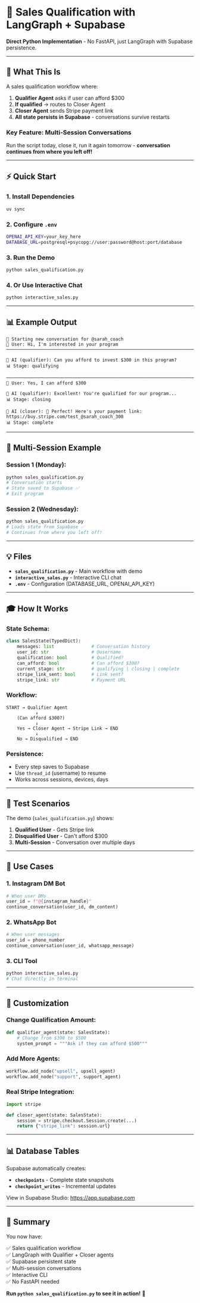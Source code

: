# 🚀 Sales Qualification with LangGraph + Supabase

**Direct Python Implementation** - No FastAPI, just LangGraph with Supabase persistence.

---

## 🎯 What This Is

A sales qualification workflow where:

1. **Qualifier Agent** asks if user can afford $300
2. **If qualified** → routes to Closer Agent
3. **Closer Agent** sends Stripe payment link
4. **All state persists in Supabase** - conversations survive restarts

### Key Feature: **Multi-Session Conversations**

Run the script today, close it, run it again tomorrow - **conversation continues from where you left off!**

---

## ⚡ Quick Start

### 1. Install Dependencies
```bash
uv sync
```

### 2. Configure `.env`
```bash
OPENAI_API_KEY=your_key_here
DATABASE_URL=postgresql+psycopg://user:password@host:port/database
```

### 3. Run the Demo
```bash
python sales_qualification.py
```

### 4. Or Use Interactive Chat
```bash
python interactive_sales.py
```

---

## 📊 Example Output

```
🚀 Starting new conversation for @sarah_coach
👤 User: Hi, I'm interested in your program
────────────────────────────────────────────────────────────────────────────────

🤖 AI (qualifier): Can you afford to invest $300 in this program?
📊 Stage: qualifying

────────────────────────────────────────────────────────────────────────────────
👤 User: Yes, I can afford $300

🤖 AI (qualifier): Excellent! You're qualified for our program...
📊 Stage: closing

🤖 AI (closer): 🎉 Perfect! Here's your payment link:
https://buy.stripe.com/test_@sarah_coach_300
📊 Stage: complete
```

---

## 🔄 Multi-Session Example

### Session 1 (Monday):
```bash
python sales_qualification.py
# Conversation starts
# State saved to Supabase ✅
# Exit program
```

### Session 2 (Wednesday):
```bash
python sales_qualification.py
# Loads state from Supabase ✅
# Continues from where you left off!
```

---

## 💡 Files

- **`sales_qualification.py`** - Main workflow with demo
- **`interactive_sales.py`** - Interactive CLI chat
- **`.env`** - Configuration (DATABASE_URL, OPENAI_API_KEY)

---

## 🎓 How It Works

### State Schema:
```python
class SalesState(TypedDict):
    messages: list              # Conversation history
    user_id: str                # @username
    qualification: bool         # Qualified?
    can_afford: bool            # Can afford $300?
    current_stage: str          # qualifying | closing | complete
    stripe_link_sent: bool      # Link sent?
    stripe_link: str            # Payment URL
```

### Workflow:
```
START → Qualifier Agent
           ↓
    (Can afford $300?)
           ↓
    Yes → Closer Agent → Stripe Link → END
           ↓
    No → Disqualified → END
```

### Persistence:
- Every step saves to Supabase
- Use `thread_id` (username) to resume
- Works across sessions, devices, days

---

## 🧪 Test Scenarios

The demo (`sales_qualification.py`) shows:

1. **Qualified User** - Gets Stripe link
2. **Disqualified User** - Can't afford $300
3. **Multi-Session** - Conversation over multiple days

---

## 🎯 Use Cases

### 1. **Instagram DM Bot**
```python
# When user DMs
user_id = f"@{instagram_handle}"
continue_conversation(user_id, dm_content)
```

### 2. **WhatsApp Bot**
```python
# When user messages
user_id = phone_number
continue_conversation(user_id, whatsapp_message)
```

### 3. **CLI Tool**
```bash
python interactive_sales.py
# Chat directly in terminal
```

---

## 🔧 Customization

### Change Qualification Amount:
```python
def qualifier_agent(state: SalesState):
    # Change from $300 to $500
    system_prompt = """Ask if they can afford $500"""
```

### Add More Agents:
```python
workflow.add_node("upsell", upsell_agent)
workflow.add_node("support", support_agent)
```

### Real Stripe Integration:
```python
import stripe

def closer_agent(state: SalesState):
    session = stripe.checkout.Session.create(...)
    return {"stripe_link": session.url}
```

---

## 📊 Database Tables

Supabase automatically creates:

- **`checkpoints`** - Complete state snapshots
- **`checkpoint_writes`** - Incremental updates

View in Supabase Studio: https://app.supabase.com

---

## 🎉 Summary

You now have:

✅ Sales qualification workflow  
✅ LangGraph with Qualifier + Closer agents  
✅ Supabase persistent state  
✅ Multi-session conversations  
✅ Interactive CLI  
✅ No FastAPI needed  

**Run `python sales_qualification.py` to see it in action!** 🚀
